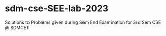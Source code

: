 # sdm-cse-SEE-lab-2023
Solutions to Problems given during Sem End Examination for 3rd Sem CSE @ SDMCET

